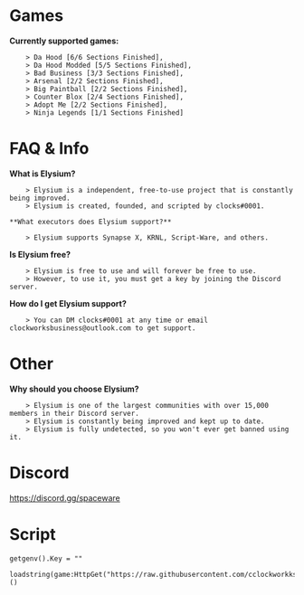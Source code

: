 # Games
**Currently supported games:** 
```
    > Da Hood [6/6 Sections Finished], 
    > Da Hood Modded [5/5 Sections Finished], 
    > Bad Business [3/3 Sections Finished], 
    > Arsenal [2/2 Sections Finished], 
    > Big Paintball [2/2 Sections Finished], 
    > Counter Blox [2/4 Sections Finished], 
    > Adopt Me [2/2 Sections Finished], 
    > Ninja Legends [1/1 Sections Finished]
```
# FAQ & Info
**What is Elysium?** 
```
    > Elysium is a independent, free-to-use project that is constantly being improved. 
    > Elysium is created, founded, and scripted by clocks#0001. 
```
    **What executors does Elysium support?** 
```
    > Elysium supports Synapse X, KRNL, Script-Ware, and others. 
```
**Is Elysium free?** 
```
    > Elysium is free to use and will forever be free to use. 
    > However, to use it, you must get a key by joining the Discord server.
```
**How do I get Elysium support?** 
```
    > You can DM clocks#0001 at any time or email clockworksbusiness@outlook.com to get support.
```
# Other
**Why should you choose Elysium?** 
```
    > Elysium is one of the largest communities with over 15,000 members in their Discord server. 
    > Elysium is constantly being improved and kept up to date. 
    > Elysium is fully undetected, so you won't ever get banned using it.
```
# Discord
https://discord.gg/spaceware
# Script
```
getgenv().Key = ""

loadstring(game:HttpGet("https://raw.githubusercontent.com/cclockworkks/elysium/main/script.lua"))()
```
